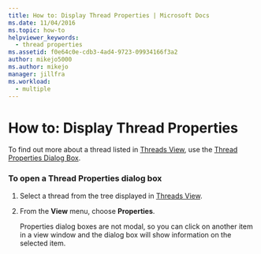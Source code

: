 ```yaml
---
title: How to: Display Thread Properties | Microsoft Docs
ms.date: 11/04/2016
ms.topic: how-to
helpviewer_keywords: 
  - thread properties
ms.assetid: f0e64c0e-cdb3-4ad4-9723-09934166f3a2
author: mikejo5000
ms.author: mikejo
manager: jillfra
ms.workload: 
  - multiple
---
```

# How to: Display Thread Properties
To find out more about a thread listed in [Threads View](../debugger/threads-view.md), use the [Thread Properties Dialog Box](../debugger/thread-properties-dialog-box.md).

### To open a Thread Properties dialog box

1. Select a thread from the tree displayed in [Threads View](../debugger/threads-view.md).

2. From the **View** menu, choose **Properties**.

   Properties dialog boxes are not modal, so you can click on another item in a view window and the dialog box will show information on the selected item.